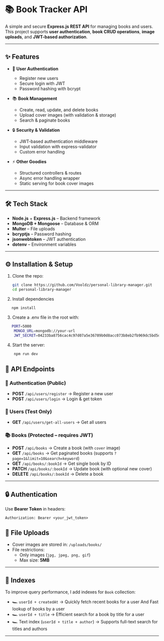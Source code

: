 # 📚 Book Tracker API

A simple and secure **Express.js REST API** for managing books and users.  
This project supports **user authentication**, **book CRUD operations**, **image uploads**, and **JWT-based authorization**.

---

## ✨ Features

- 👤 **User Authentication**

  - Register new users
  - Secure login with JWT
  - Password hashing with bcrypt

- 📚 **Book Management**

  - Create, read, update, and delete books
  - Upload cover images (with validation & storage)
  - Search & paginate books

- 🔒 **Security & Validation**

  - JWT-based authentication middleware
  - Input validation with express-validator
  - Custom error handling

- ⚡ **Other Goodies**
  - Structured controllers & routes
  - Async error handling wrapper
  - Static serving for book cover images

---

## 🛠️ Tech Stack

- **Node.js** + **Express.js** – Backend framework
- **MongoDB + Mongoose** – Database & ORM
- **Multer** – File uploads
- **bcryptjs** – Password hashing
- **jsonwebtoken** – JWT authentication
- **dotenv** – Environment variables

---

## ⚙️ Installation & Setup

1. Clone the repo:

   ```bash
   git clone https://github.com/Vooldz/personal-library-manager.git
   cd personal-library-manager
   ```

2. Install dependencies

```bash
   npm install
```

3. Create a .env file in the root with:

```bash
   PORT=5000
    MONGO_URL=mongodb://your-url
    JWT_SECRET=04233ba8756cac4c97d07a5e36789b0d8acc073b8eb2fb969dc5bd5db9f99a2686ff8e901cd25a5c66348dd8b7ebd7c0231eb9a9dac9709c5bb48a2446569774
```

4. Start the server:

```bash
    npm run dev
```

## 📖 API Endpoints

### 🔑 Authentication (Public)

- **POST** `/api/users/register` → Register a new user
- **POST** `/api/users/login` → Login & get token

### 👤 Users (Test Only)

- **GET** `/api/users/get-all-users` → Get all users

### 📚 Books (Protected – requires JWT)

- **POST** `/api/books` → Create a book (with `cover` image)
- **GET** `/api/books` → Get paginated books (supports `?page=1&limit=10&search=keyword`)
- **GET** `/api/books/:bookId` → Get single book by ID
- **PATCH** `/api/books/:bookId` → Update book (with optional new cover)
- **DELETE** `/api/books/:bookId` → Delete a book

---

## 🔒 Authentication

Use **Bearer Token** in headers:

```http
Authorization: Bearer <your_jwt_token>
```

## 📸 File Uploads

- Cover images are stored in: `/uploads/books/`
- File restrictions:
  - Only images (`jpg, jpeg, png, gif`)
  - Max size: **5MB**

---

## 📌 Indexes

To improve query performance, I add indexes for `Book` collection:

- 🏎️ `userId + createdAt` → Quickly fetch recent books for a user And Fast lookup of books by a user
- 🏎️ `userId + title` → Efficient search for a book by title for a user
- 🏎️ Text index (`userId + title + author`) → Supports full-text search for titles and authors

---
